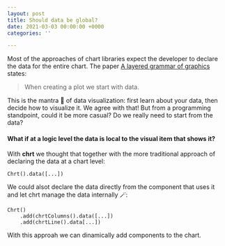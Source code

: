 ```yaml
---
layout: post
title: Should data be global?
date: 2021-03-03 00:00:00 +0000
categories: ''

---
```

Most of the approaches of chart libraries expect the developer to declare the data for the entire chart. The paper [A layered grammar of graphics](http://vita.had.co.nz/papers/layered-grammar.html) states: 

> When creating a plot we start with data.

This is the mantra 🙏 of data visualization: first learn about your data, then decide how to visualize it. We agree with that! But from a programming standpoint, could it be more casual? Do we really need to start from the data?

#### What if at a logic level the data is local to the visual item that shows it?

With **chrt** we thought that together with the more traditional approach of declaring the data at a chart level:

    Chrt().data([...])

We could alsot declare the data directly from the component that uses it and let chrt manage the data internally 🪄:

    Chrt()
    	.add(chrtColumns().data([...])
        .add(chrtLine().data[...])

With this approah we can dinamically add components to the chart.
